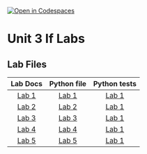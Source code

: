 [![Open in Codespaces](https://classroom.github.com/assets/launch-codespace-2972f46106e565e64193e422d61a12cf1da4916b45550586e14ef0a7c637dd04.svg)](https://classroom.github.com/open-in-codespaces?assignment_repo_id=16427442)
# Unit 3 If Labs

## Lab Files
|Lab Docs | Python file| Python tests |
|:---:|:---:|:---:|
| [Lab 1](/labDocs/Lab1.md) | [Lab 1](/labs/Lab1.py) | [Lab 1](/labs/Lab1.py) |
| [Lab 2](/labDocs/Lab2.md) | [Lab 2](/labs/Lab2.py) | [Lab 1](/labs/Lab1.py) |
| [Lab 3](/labDocs/Lab3.md) | [Lab 3](/labs/Lab3.py) | [Lab 1](/labs/Lab1.py) |
| [Lab 4](/labDocs/Lab4.md) | [Lab 4](/labs/Lab4.py) | [Lab 1](/labs/Lab1.py) |
| [Lab 5](/labDocs/Lab5.md) | [Lab 5](/labs/Lab5.py) | [Lab 1](/labs/Lab1.py) |



